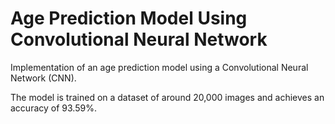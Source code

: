 # Age Prediction Model Using Convolutional Neural Network

 Implementation of an age prediction model using a Convolutional Neural Network (CNN). 
 
 The model is trained on a dataset of around 20,000 images and achieves an accuracy of 93.59%.

